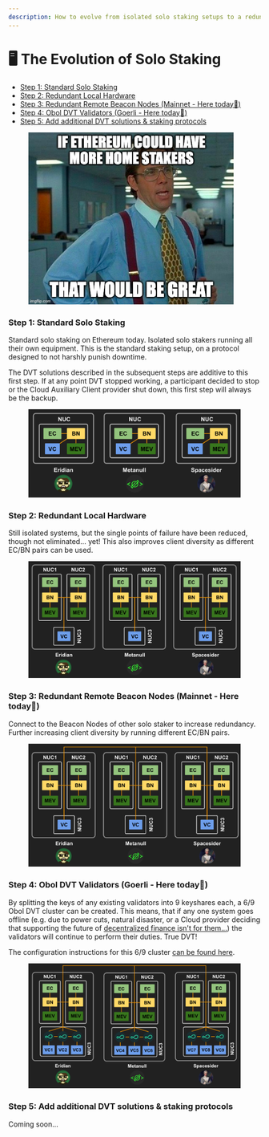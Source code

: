 ```yaml
---
description: How to evolve from isolated solo staking setups to a redundant DVT system.
---
```


# 🖥 The Evolution of Solo Staking

* [Step 1: Standard Solo Staking](the-evolution-of-solo-staking.md#step-1-standard-solo-staking)
* [Step 2: Redundant Local Hardware](the-evolution-of-solo-staking.md#step-2-redundant-local-hardware)
* [Step 3: Redundant Remote Beacon Nodes (Mainnet - Here today📍)](the-evolution-of-solo-staking.md#step-3-redundant-remote-beacon-nodes-mainnet-here-today)
* [Step 4: Obol DVT Validators (Goerli - Here today📍)](the-evolution-of-solo-staking.md#step-4-obol-dvt-validators-goerli-here-today)
* [Step 5: Add additional DVT solutions & staking protocols](the-evolution-of-solo-staking.md#step-5-add-additional-dvt-solutions-and-staking-protocols)

<figure><img src=".gitbook/assets/image.png" alt="Home Stakers Meme" width="410"><figcaption></figcaption></figure>

### Step 1: Standard Solo Staking

Standard solo staking on Ethereum today. Isolated solo stakers running all their own equipment. This is the standard staking setup, on a protocol designed to not harshly punish downtime.&#x20;

The DVT solutions described in the subsequent steps are additive to this first step. If at any point DVT stopped working, a participant decided to stop or the Cloud Auxiliary Client provider shut down, this first step will always be the backup.

<figure><img src=".gitbook/assets/image (3).png" alt=""><figcaption></figcaption></figure>

### Step 2: Redundant Local Hardware

Still isolated systems, but the single points of failure have been reduced, though not eliminated... yet! This also improves client diversity as different EC/BN pairs can be used.

<figure><img src=".gitbook/assets/image (1) (1) (1).png" alt=""><figcaption></figcaption></figure>

### Step 3: Redundant Remote Beacon Nodes (Mainnet - Here today📍)

Connect to the Beacon Nodes of other solo staker to increase redundancy. Further increasing client diversity by running different EC/BN pairs.

<figure><img src=".gitbook/assets/image (7).png" alt=""><figcaption></figcaption></figure>

### Step 4: Obol DVT Validators (Goerli - Here today📍)

By splitting the keys of any existing validators into 9 keyshares each, a 6/9 Obol DVT cluster can be created. This means, that if any one system goes offline (e.g. due to power cuts, natural disaster, or a Cloud provider deciding that supporting the future of [decentralized finance isn't for them...](https://www.coindesk.com/business/2022/08/26/ethereum-could-get-kicked-off-cloud-host-that-powers-10-of-crypto-network/)) the validators will continue to perform their duties. True DVT!

The configuration instructions for this 6/9 cluster [can be found here](dvt-configuration/obol-dvt/cluster-config-6-9.md).

<figure><img src=".gitbook/assets/image (12).png" alt=""><figcaption></figcaption></figure>

### Step 5: Add additional DVT solutions & staking protocols

Coming soon...

